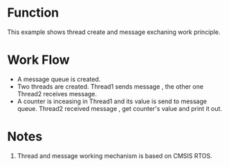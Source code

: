 # Function
This example shows thread create and message exchaning work principle.

# Work Flow

- A message queue is created. 
- Two threads are created. Thread1 sends message , the other one Thread2 receives message.
- A counter is inceasing  in Thread1 and its value is send to message queue. Thread2 received message , get counter's value and print it out.  

# Notes
1. Thread and message working mechanism is based on CMSIS RTOS.  

